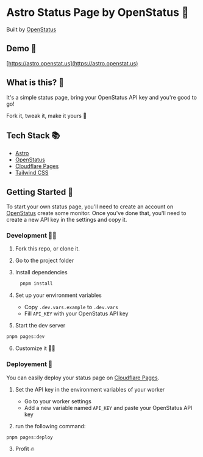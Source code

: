 # Astro Status Page by OpenStatus 🔭

Built by [OpenStatus](https://www.openstatus.dev)


## Demo 🚀

[https://astro.openstat.us](https://astro.openstat.us)

## What is this? 🤔

It's a simple status page, bring your OpenStatus API key and you're good to go!

Fork it, tweak it, make it yours 🚀


## Tech Stack 📚

- [Astro](https://astro.build)
- [OpenStatus](https://www.openstatus.dev)
- [Cloudflare Pages](https://pages.cloudflare.com)
- [Tailwind CSS](https://tailwindcss.com)

## Getting Started 🚀

To start your own status page, you'll need to create an account on [OpenStatus](https://www.openstatus.dev) create some monitor. Once you've done that, you'll need to create a new API key in the settings and copy it.


### Development 🧑‍💻

1. Fork this repo, or clone it.

2. Go to the project folder

3. Install dependencies

```bash
     pnpm install
```

4. Set up your environment variables
   - Copy `.dev.vars.example` to `.dev.vars`
   - Fill `API_KEY` with your OpenStatus API key

5. Start the dev server

```bash
pnpm pages:dev
```
6. Customize it 🧑‍🎨


### Deployement 🚀

You can easily deploy your status page on [Cloudflare Pages](https://pages.cloudflare.com).

1. Set the API key in the environment variables of your worker
   - Go to your worker settings
   - Add a new variable named `API_KEY` and paste your OpenStatus API key

2. run the following command:

```bash
pnpm pages:deploy
```

3. Profit 🔥






